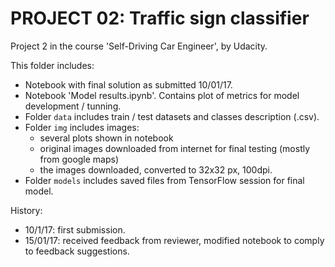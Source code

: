 # PROJECT 02: Traffic sign classifier

Project 2 in the course 'Self-Driving Car Engineer', by Udacity.

This folder includes:  

* Notebook with final solution as submitted 10/01/17.
* Notebook 'Model results.ipynb'. Contains plot of metrics for model development / tunning.
* Folder `data` includes train / test datasets and classes description (.csv).
* Folder `img` includes images:
	- several plots shown in notebook
	- original images downloaded from internet for final testing (mostly from google maps)
	- the images downloaded, converted to 32x32 px, 100dpi.
* Folder `models` includes saved files from TensorFlow session for final model.

History:  
- 10/1/17: first submission.  
- 15/01/17: received feedback from reviewer, modified notebook to comply to feedback suggestions. 
